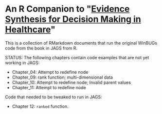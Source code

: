 # An R Companion to "[Evidence Synthesis for Decision Making in Healthcare](https://onlinelibrary.wiley.com/doi/book/10.1002/9781119942986)"

This is a collection of RMarkdown documents that run the original WinBUGs code from the book in JAGS from R.

STATUS: The following chapters contain code examples that are not yet working in JAGS:

* Chapter_04: Attempt to redefine node
* Chapter_09: rank function; multi-dimensional data
* Chapter_10: Attempt to redefine node; Invalid parent values
* Chapter_11: Attempt to redefine node


Code that needed to be tweaked to run in JAGS:

* Chapter 12: `ranked` function.
